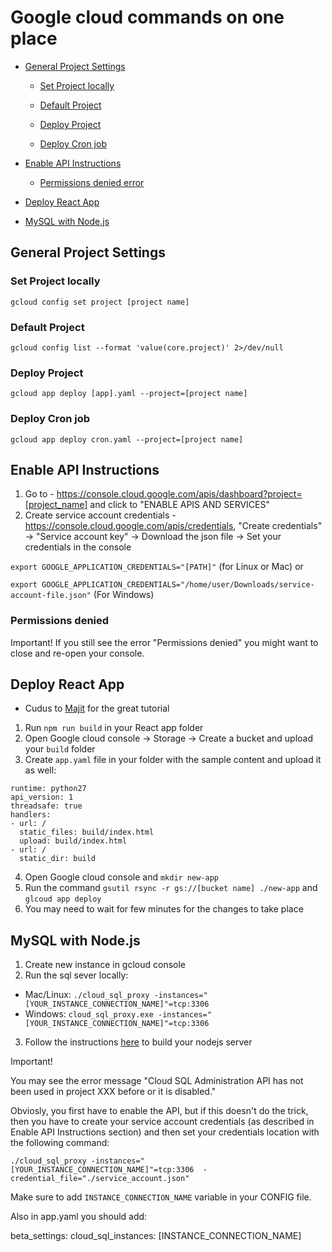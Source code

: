 # Google cloud commands on one place


* [General Project Settings](##general-project-settings)

  * [Set Project locally](##set-project-locally)
  
  * [Default Project](##default-project)
  
  * [Deploy Project](##deploy-project)
  
  * [Deploy Cron job](##deploy-cron-job)
  
* [Enable API Instructions](##enable-api-instructions)
  * [Permissions denied error](##permissions-denied)
* [Deploy React App](##deploy-react-app)
* [MySQL with Node.js](##mysql-with-node.js)

## General Project Settings

### Set Project locally
`gcloud config set project [project name]`


### Default Project
`gcloud config list --format 'value(core.project)' 2>/dev/null`


### Deploy Project
`gcloud app deploy [app].yaml --project=[project name]`


### Deploy Cron job
`gcloud app deploy cron.yaml --project=[project name]`


## Enable API Instructions

1. Go to - https://console.cloud.google.com/apis/dashboard?project=[project_name] and click to "ENABLE APIS AND SERVICES"
2. Create service account credentials - https://console.cloud.google.com/apis/credentials, "Create credentials" -> "Service account key" -> Download the json file -> Set your credentials in the console 

`export GOOGLE_APPLICATION_CREDENTIALS="[PATH]"` (for Linux or Mac) or 

`export GOOGLE_APPLICATION_CREDENTIALS="/home/user/Downloads/service-account-file.json"` (For Windows)



### Permissions denied
Important!
If you still see the error "Permissions denied" you might want to close and re-open your console.

## Deploy React App
* Cudus to [Majit](https://medium.com/tech-tajawal/deploying-react-app-to-google-app-engine-a6ea0d5af132) for the great tutorial

1. Run `npm run build` in your React app folder
2. Open Google cloud console -> Storage -> Create a bucket and upload your `build` folder
3. Create `app.yaml` file in your folder with the sample content and upload it as well:
```
runtime: python27
api_version: 1
threadsafe: true
handlers:
- url: /
  static_files: build/index.html
  upload: build/index.html
- url: /
  static_dir: build
```
4. Open Google cloud console and `mkdir new-app`
5. Run the command `gsutil rsync -r gs://[bucket name] ./new-app` and `glcoud app deploy`
6. You may need to wait for few minutes for the changes to take place

## MySQL with Node.js

1. Create new instance in gcloud console
2. Run the sql sever locally:
  - Mac/Linux: `./cloud_sql_proxy -instances="[YOUR_INSTANCE_CONNECTION_NAME]"=tcp:3306`
  - Windows: `cloud_sql_proxy.exe -instances="[YOUR_INSTANCE_CONNECTION_NAME]"=tcp:3306`
3. Follow the instructions [here](https://github.com/GoogleCloudPlatform/nodejs-getting-started/tree/master/2-structured-data) to build your nodejs server

Important!

You may see the error message "Cloud SQL Administration API has not been used in project XXX before or it is disabled."

Obviosly, you first have to enable the API, but if this doesn't do the trick, then you have to create your service account credentials (as described in Enable API Instructions section) and then set your credentials location with the following command:

`./cloud_sql_proxy -instances="[YOUR_INSTANCE_CONNECTION_NAME]"=tcp:3306  -credential_file="./service_account.json"`

Make sure to add `INSTANCE_CONNECTION_NAME` variable in your CONFIG file.

Also in app.yaml you should add:

beta_settings:
  cloud_sql_instances: [INSTANCE_CONNECTION_NAME]
